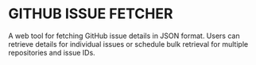 # GITHUB ISSUE FETCHER

A web tool for fetching GitHub issue details in JSON format. Users can retrieve details for individual issues or schedule bulk retrieval for multiple repositories and issue IDs.
